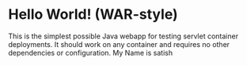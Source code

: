 Hello World! (WAR-style)
===============

This is the simplest possible Java webapp for testing servlet container deployments.  It should work on any container and requires no other dependencies or configuration.
My Name is satish
